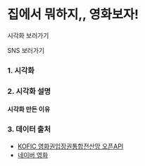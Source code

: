 # 집에서 뭐하지,, 영화보자!

시각화 보러가기

SNS 보러가기

### 1. 시각화


### 2. 시각화 설명


#### 시각화 만든 이유


### 3. 데이터 출처
- [KOFIC 영화권입장권통합전산망 오픈API](http://www.kobis.or.kr/kobisopenapi/homepg/main/main.do)
- [네이버 영화](https://movie.naver.com/)
